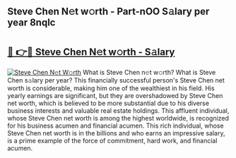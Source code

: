 ## Steve Chen N𝚎t w𝚘rth - Part-nOO S𝚊lary per year 8nqlc

# <h2><a href="http://gc2cpl.nevu.top/?p=Steve+Chen">🔗 👉🔴 Steve Chen N𝚎t w𝚘rth - S𝚊lary</a></h2>

[![Steve Chen N𝚎t W𝚘rth](https://i.imgur.com/Oavwk0R.jpeg)](http://gc2cpl.nevu.top/?p=Steve+Chen)
What is Steve Chen n𝚎t w𝚘rth? What is Steve Chen s𝚊lary per year?
This financially successful person's Steve Chen net worth is considerable, making him one of the wealthiest in his field. His yearly earnings are significant, but they are overshadowed by Steve Chen net worth, which is believed to be more substantial due to his diverse business interests and valuable real estate holdings. This affluent individual, whose Steve Chen net worth is among the highest worldwide, is recognized for his business acumen and financial acumen. This rich individual, whose Steve Chen net worth is in the billions and who earns an impressive salary, is a prime example of the force of commitment, hard work, and financial acumen.
